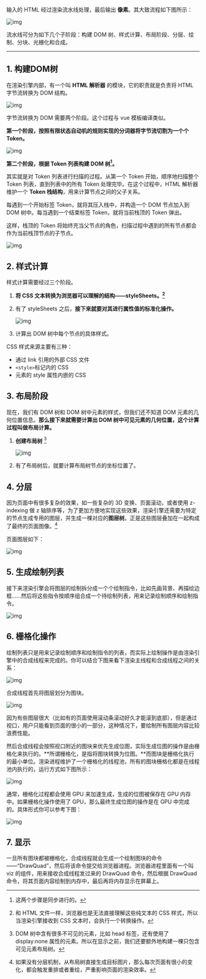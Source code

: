 

输入的 HTML 经过渲染流水线处理，最后输出 **像素**。其大致流程如下图所示：

![img](https://static001.geekbang.org/resource/image/92/e8/9259f8732ddad472e5e08a633ad46de8.png?wh=1142*244)

流水线可分为如下几个子阶段：构建 DOM 树、样式计算、布局阶段、分层、绘制、分块、光栅化和合成。

-------------

## 1. 构建DOM树

在渲染引擎内部，有一个叫 **HTML 解析器** 的模块，它的职责就是负责将 HTML 字节流转换为 DOM 结构。

![img](https://static001.geekbang.org/resource/image/1b/8c/1bfcd419acf6402c20ffc1a5b1909d8c.png?wh=1142*565)

字节流转换为 DOM 需要两个阶段。这个过程与 vue 模板编译类似。

**第一个阶段，按照有限状态自动机的规则实现的分词器将字节流切割为一个个 Token。**

![img](https://static001.geekbang.org/resource/image/b1/ac/b16d2fbb77e12e376ac0d7edec20ceac.png?wh=1142*151)





**第二个阶段，根据 Token 列表构建 DOM 树[^1]。**

其实就是对 Token 列表进行扫描的过程。从第一个 Token 开始，顺序地扫描整个 Token 列表，直到列表中的所有 Token 处理完毕。在这个过程中，HTML 解析器维护一个 **Token 栈结构**，用来计算节点之间的父子关系。

每遇到一个开始标签 Token，就将其压入栈中，并构造一个 DOM 节点加入到 DOM 树中。每当遇到一个结束标签 Token，就将当前栈顶的 Token 弹出。

这样，栈顶的 Token 将始终充当父节点的角色，扫描过程中遇到的所有节点都会作为当前栈顶节点的子节点。



![img](https://static001.geekbang.org/resource/image/7a/f1/7a6cd022bd51a3f274cd994b1398bef1.png?wh=1142*676)





## 2. 样式计算

样式计算需要经过三个阶段。

1. **将 CSS 文本转换为浏览器可以理解的结构——styleSheets。[^2]**

2. 有了 styleSheets 之后，**接下来就要对其进行属性值的标准化操作。**

   ![img](https://static001.geekbang.org/resource/image/12/60/1252c6d3c1a51714606daa6bdad3a560.png?wh=1142*346)

3. 计算出 DOM 树中每个节点的具体样式。




CSS 样式来源主要有三种：

+ 通过 link 引用的外部 CSS 文件
+ `<style>`标记内的 CSS
+ 元素的 style 属性内嵌的 CSS



## 3. 布局阶段

现在，我们有 DOM 树和 DOM 树中元素的样式，但我们还不知道 DOM 元素的几何位置信息。**那么接下来就需要计算出 DOM 树中可见元素的几何位置，这个计算过程叫做布局计算。**



1. **创建布局树** [^3]

   ![img](https://static001.geekbang.org/resource/image/8e/0e/8e48b77dd48bdc509958e73b9935710e.png?wh=1142*984)

   

2. 有了布局树后，就要计算布局树节点的坐标位置了。





## 4. 分层

因为页面中有很多复杂的效果，如一些复杂的 3D 变换、页面滚动，或者使用 z-indexing 做 z 轴排序等，为了更加方便地实现这些效果，渲染引擎还需要为特定的节点生成专用的图层，并生成一棵对应的**图层树**。正是这些图层叠加在一起构成了最终的页面图像。[^4]

页面图层如下：

![img](https://static001.geekbang.org/resource/image/e2/c0/e2c917edf5119cddfbec9481372f8fc0.png?wh=1142*1075)





## 5. 生成绘制列表

接下来渲染引擎会将图层的绘制拆分成一个个绘制指令，比如先画背景、再描绘边框......然后将这些指令按顺序组合成一个待绘制列表，用来记录绘制顺序和绘制指令。

![img](https://static001.geekbang.org/resource/image/40/08/40825a55214a7990bba6b9bec6e54108.png?wh=1142*603)





## 6. 栅格化操作

绘制列表只是用来记录绘制顺序和绘制指令的列表，而实际上绘制操作是由渲染引擎中的合成线程来完成的。你可以结合下图来看下渲染主线程和合成线程之间的关系：

![img](https://static001.geekbang.org/resource/image/46/41/46d33b6e5fca889ecbfab4516c80a441.png?wh=1142*464)

合成线程首先将图层划分为图块。

![img](https://static001.geekbang.org/resource/image/bc/52/bcc7f6983d5ece8e2dd716f431d0e052.png?wh=1142*995)

因为有些图层很大（比如有的页面使用滚动条滚动好久才能滚到底部），但是通过视口，用户只能看到页面的很小的一部分，这种情况下，要绘制所有图层内容比较浪费性能。

然后合成线程会按照视口附近的图块来优先生成位图，实际生成位图的操作是由栅格化来执行的。**所谓栅格化，是指将图块转换为位图。**而图块是栅格化执行的最小单位。渲染进程维护了一个栅格化的线程池，所有的图块栅格化都是在线程池内执行的，运行方式如下图所示：

![img](https://static001.geekbang.org/resource/image/d8/20/d8d77356211e12b47bb9f508e2db8520.png?wh=1142*677)

通常，栅格化过程都会使用 GPU 来加速生成，生成的位图被保存在 GPU 内存中。如果栅格化操作使用了 GPU，那么最终生成位图的操作是在 GPU 中完成的。具体形式你可以参考下图：

![img](https://static001.geekbang.org/resource/image/a8/87/a8d954cd8e4722ee03d14afaa14c3987.png?wh=1142*857)







## 7. 显示

一旦所有图块都被栅格化，合成线程就会生成一个绘制图块的命令——“DrawQuad”，然后将该命令提交给浏览器进程。浏览器进程里面有一个叫 viz 的组件，用来接收合成线程发过来的 DrawQuad 命令，然后根据 DrawQuad 命令，将其页面内容绘制到内存中，最后再将内存显示在屏幕上。





















[^1]: 这两个步骤是同步进行的。

[^2]: 和 HTML 文件一样，浏览器也是无法直接理解这些纯文本的 CSS 样式，所以当渲染引擎接收到 CSS 文本时，会执行一个转换操作。
[^3]: DOM 树中含有很多不可见的元素，比如 head 标签，还有使用了 display:none 属性的元素。所以在显示之前，我们还要额外地构建一棵只包含可见元素布局树。
[^4]: 如果没有分层机制，从布局树直接生成目标图片，那么每次页面有很小的变化，都会触发重排或者重绘，严重影响页面的渲染效率。

